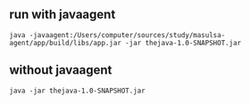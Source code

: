 ## run with javaagent
```shell
java -javaagent:/Users/computer/sources/study/masulsa-agent/app/build/libs/app.jar -jar thejava-1.0-SNAPSHOT.jar
```

## without javaagent

```shell
java -jar thejava-1.0-SNAPSHOT.jar
```